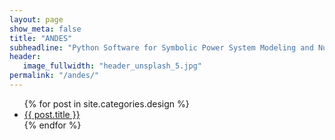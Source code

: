 ```yaml
---
layout: page
show_meta: false
title: "ANDES"
subheadline: "Python Software for Symbolic Power System Modeling and Numerical Analysis"
header:
   image_fullwidth: "header_unsplash_5.jpg"
permalink: "/andes/"
---
```

<ul>
    {% for post in site.categories.design %}
    <li><a href="{{ site.url }}{{ site.baseurl }}{{ post.url }}">{{ post.title }}</a></li>
    {% endfor %}
</ul>
